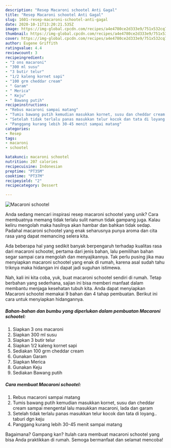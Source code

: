 ```yaml
---
description: "Resep Macaroni schootel Anti Gagal"
title: "Resep Macaroni schootel Anti Gagal"
slug: 1601-resep-macaroni-schootel-anti-gagal
date: 2020-10-11T13:20:21.535Z
image: https://img-global.cpcdn.com/recipes/a4e4780ce2d333e9/751x532cq70/macaroni-schootel-foto-resep-utama.jpg
thumbnail: https://img-global.cpcdn.com/recipes/a4e4780ce2d333e9/751x532cq70/macaroni-schootel-foto-resep-utama.jpg
cover: https://img-global.cpcdn.com/recipes/a4e4780ce2d333e9/751x532cq70/macaroni-schootel-foto-resep-utama.jpg
author: Eugene Griffith
ratingvalue: 4.4
reviewcount: 3
recipeingredient:
- "3 ons macaroni"
- "300 ml susu"
- "3 butir telur"
- "1/2 kaleng kornet sapi"
- "100 grm cheddar cream"
- " Garam"
- " Merica"
- " Keju"
- " Bawang putih"
recipeinstructions:
- "Rebus macaroni sampai matang"
- "Tumis bawang putih kemudian masukkan kornet, susu dan cheddar cream sampai mengental lalu masukkan macaroni, lada dan garam"
- "Setelah tidak terlalu panas masukkan telur kocok dan tata di loyang.. taburi dgn keju"
- "Panggang kurang lebih 30-45 menit sampai matang"
categories:
- Resep
tags:
- macaroni
- schootel

katakunci: macaroni schootel 
nutrition: 207 calories
recipecuisine: Indonesian
preptime: "PT35M"
cooktime: "PT37M"
recipeyield: "2"
recipecategory: Dessert

---
```



![Macaroni schootel](https://img-global.cpcdn.com/recipes/a4e4780ce2d333e9/751x532cq70/macaroni-schootel-foto-resep-utama.jpg)

Anda sedang mencari inspirasi resep macaroni schootel yang unik? Cara membuatnya memang tidak terlalu sulit namun tidak gampang juga. Kalau keliru mengolah maka hasilnya akan hambar dan bahkan tidak sedap. Padahal macaroni schootel yang enak seharusnya punya aroma dan cita rasa yang dapat memancing selera kita.



Ada beberapa hal yang sedikit banyak berpengaruh terhadap kualitas rasa dari macaroni schootel, pertama dari jenis bahan, lalu pemilihan bahan segar sampai cara mengolah dan menyajikannya. Tak perlu pusing jika mau menyiapkan macaroni schootel yang enak di rumah, karena asal sudah tahu triknya maka hidangan ini dapat jadi suguhan istimewa.


Nah, kali ini kita coba, yuk, buat macaroni schootel sendiri di rumah. Tetap berbahan yang sederhana, sajian ini bisa memberi manfaat dalam membantu menjaga kesehatan tubuh kita. Anda dapat menyiapkan Macaroni schootel memakai 9 bahan dan 4 tahap pembuatan. Berikut ini cara untuk menyiapkan hidangannya.

<!--inarticleads1-->

##### Bahan-bahan dan bumbu yang diperlukan dalam pembuatan Macaroni schootel:

1. Siapkan 3 ons macaroni
1. Siapkan 300 ml susu
1. Siapkan 3 butir telur
1. Siapkan 1/2 kaleng kornet sapi
1. Sediakan 100 grm cheddar cream
1. Gunakan  Garam
1. Siapkan  Merica
1. Gunakan  Keju
1. Sediakan  Bawang putih




<!--inarticleads2-->

##### Cara membuat Macaroni schootel:

1. Rebus macaroni sampai matang
1. Tumis bawang putih kemudian masukkan kornet, susu dan cheddar cream sampai mengental lalu masukkan macaroni, lada dan garam
1. Setelah tidak terlalu panas masukkan telur kocok dan tata di loyang.. taburi dgn keju
1. Panggang kurang lebih 30-45 menit sampai matang




Bagaimana? Gampang kan? Itulah cara membuat macaroni schootel yang bisa Anda praktikkan di rumah. Semoga bermanfaat dan selamat mencoba!
